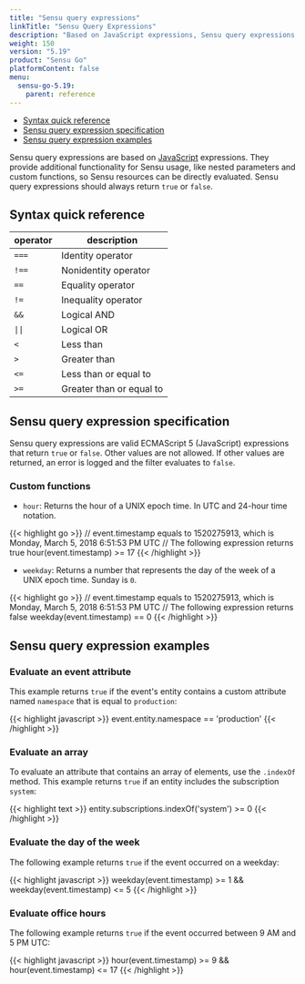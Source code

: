 ```yaml
---
title: "Sensu query expressions"
linkTitle: "Sensu Query Expressions"
description: "Based on JavaScript expressions, Sensu query expressions provide additional functionality for Sensu usage, like nested parameters and custom functions, so Sensu resources can be evaluated directly. Read the reference doc to learn about Sensu query expressions."
weight: 150
version: "5.19"
product: "Sensu Go"
platformContent: false 
menu:
  sensu-go-5.19:
    parent: reference
---
```


- [Syntax quick reference](#syntax-quick-reference)
- [Sensu query expression specification](#sensu-query-expression-specification)
- [Sensu query expression examples](#sensu-query-expression-examples)

Sensu query expressions are based on [JavaScript][1] expressions.
They provide additional functionality for Sensu usage, like nested parameters and custom functions, so Sensu resources can be directly evaluated.
Sensu query expressions should always return `true` or `false`.

## Syntax quick reference

<table>
<thead>
<tr>
<th>operator</th>
<th>description</th>
</tr>
</thead>
<tbody>
<tr>
<td><code>===</code></td>
<td>Identity operator</td>
</tr>
<tr>
<td><code>!==</code></td>
<td>Nonidentity operator</td>
</tr>
<tr>
<td><code>==</code></td>
<td>Equality operator</td>
</tr>
<tr>
<td><code>!=</code></td>
<td>Inequality operator</td>
</tr>
<tr>
<td><code>&&</code></td>
<td>Logical AND</td>
</tr>
<tr>
<td><code>||</code></td>
<td>Logical OR</td>
</tr>
<tr>
<td><code><</code></td>
<td>Less than</td>
</tr>
<tr>
<td><code>></code></td>
<td>Greater than</td>
</tr>
<tr>
<td><code><=</code></td>
<td>Less than or equal to</td>
</tr>
<tr>
<td><code>>=</code></td>
<td>Greater than or equal to</td>
</tr>
</tbody>
</table>

## Sensu query expression specification

Sensu query expressions are valid ECMAScript 5 (JavaScript) expressions that return `true` or `false`. Other values are not allowed.
If other values are returned, an error is logged and the filter evaluates to `false`.

### Custom functions

* `hour`: Returns the hour of a UNIX epoch time. In UTC and 24-hour time notation.

{{< highlight go >}}
// event.timestamp equals to 1520275913, which is Monday, March 5, 2018 6:51:53 PM UTC
// The following expression returns true
hour(event.timestamp) >= 17
{{< /highlight >}}

* `weekday`: Returns a number that represents the day of the week of a UNIX epoch time. Sunday is `0`.

{{< highlight go >}}
// event.timestamp equals to 1520275913, which is Monday, March 5, 2018 6:51:53 PM UTC
// The following expression returns false
weekday(event.timestamp) == 0
{{< /highlight >}}

## Sensu query expression examples

### Evaluate an event attribute

This example returns `true` if the event's entity contains a custom attribute named `namespace` that is equal to `production`:

{{< highlight javascript >}}
event.entity.namespace == 'production'
{{< /highlight >}}

### Evaluate an array

To evaluate an attribute that contains an array of elements, use the `.indexOf` method.
This example returns `true` if an entity includes the subscription `system`:

{{< highlight text >}}
entity.subscriptions.indexOf('system') >= 0
{{< /highlight >}}

### Evaluate the day of the week

The following example returns `true` if the event occurred on a weekday:

{{< highlight javascript >}}
weekday(event.timestamp) >= 1 && weekday(event.timestamp) <= 5
{{< /highlight >}}

### Evaluate office hours

The following example returns `true` if the event occurred between 9 AM and 5 PM UTC:

{{< highlight javascript >}}
hour(event.timestamp) >= 9 && hour(event.timestamp) <= 17
{{< /highlight >}}

[1]: https://github.com/robertkrimen/otto
